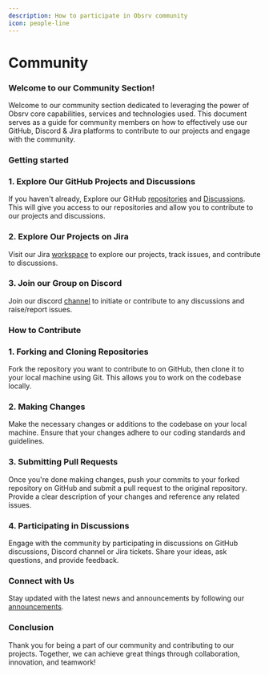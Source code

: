 ```yaml
---
description: How to participate in Obsrv community
icon: people-line
---
```


# Community

### Welcome to our Community Section! <a href="#id-2ltvlps1n48x" id="id-2ltvlps1n48x"></a>

Welcome to our community section dedicated to leveraging the power of Obsrv core capabilities, services and technologies used. This document serves as a guide for community members on how to effectively use our GitHub, Discord & Jira platforms to contribute to our projects and engage with the community.

### Getting started <a href="#id-5tj2bu9nts5n" id="id-5tj2bu9nts5n"></a>

### 1. Explore Our GitHub Projects and Discussions <a href="#rs02d61kgjt" id="rs02d61kgjt"></a>

If you haven't already, Explore our GitHub [repositories](https://github.com/orgs/Sunbird-Obsrv/repositories?q=obsrv\&type=all\&language=\&sort=) and [Discussions](https://github.com/orgs/Sunbird-Obsrv/discussions). This will give you access to our repositories and allow you to contribute to our projects and discussions.

### 2. Explore Our Projects on Jira <a href="#id-6h2jvs27rfmy" id="id-6h2jvs27rfmy"></a>

Visit our Jira [workspace](https://project-sunbird.atlassian.net/jira/software/c/projects/OB/issues) to explore our projects, track issues, and contribute to discussions.

### 3. Join our Group on Discord <a href="#ovab1v6x3rfo" id="ovab1v6x3rfo"></a>

Join our discord [channel](https://discord.gg/Q5mvw2mGC8) to initiate or contribute to any discussions and raise/report issues.

### How to Contribute <a href="#sdm7g8g05qu1" id="sdm7g8g05qu1"></a>

### 1. Forking and Cloning Repositories <a href="#aad92vaqbbyg" id="aad92vaqbbyg"></a>

Fork the repository you want to contribute to on GitHub, then clone it to your local machine using Git. This allows you to work on the codebase locally.

### 2. Making Changes <a href="#i1ybrw42w9du" id="i1ybrw42w9du"></a>

Make the necessary changes or additions to the codebase on your local machine. Ensure that your changes adhere to our coding standards and guidelines.

### 3. Submitting Pull Requests <a href="#udjumoxoo1er" id="udjumoxoo1er"></a>

Once you're done making changes, push your commits to your forked repository on GitHub and submit a pull request to the original repository. Provide a clear description of your changes and reference any related issues.

### 4. Participating in Discussions <a href="#id-7s5nmcanzlh7" id="id-7s5nmcanzlh7"></a>

Engage with the community by participating in discussions on GitHub discussions, Discord channel or Jira tickets. Share your ideas, ask questions, and provide feedback.

### Connect with Us <a href="#id-1jcdy691svj" id="id-1jcdy691svj"></a>

Stay updated with the latest news and announcements by following our [announcements](https://github.com/orgs/Sunbird-Obsrv/discussions/categories/announcements).

### Conclusion <a href="#op06p7rh5rj4" id="op06p7rh5rj4"></a>

Thank you for being a part of our community and contributing to our projects. Together, we can achieve great things through collaboration, innovation, and teamwork!
